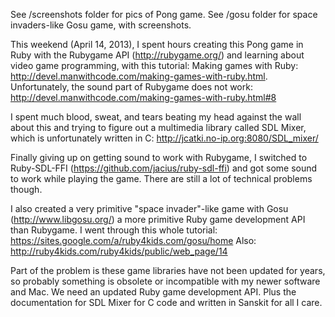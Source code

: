 See /screenshots folder for pics of Pong game. See /gosu folder for space invaders-like Gosu game, with screenshots.

This weekend (April 14, 2013), I spent hours creating this Pong game in Ruby with the Rubygame API (http://rubygame.org/) and learning about video game programming, with this tutorial: Making games with Ruby:
http://devel.manwithcode.com/making-games-with-ruby.html. Unfortunately, the sound part of Rubygame does not work: http://devel.manwithcode.com/making-games-with-ruby.html#8

I spent much blood, sweat, and tears beating my head against the wall about this and trying to figure out a multimedia library called SDL Mixer, which is unfortunately written in C: http://jcatki.no-ip.org:8080/SDL_mixer/

Finally giving up on getting sound to work with Rubygame, I switched to Ruby-SDL-FFI (https://github.com/jacius/ruby-sdl-ffi) and got some sound to work while playing the game. There are still a lot of technical problems though.  

I also created a very primitive "space invader"-like game with Gosu (http://www.libgosu.org/) a more primitive Ruby game development API than Rubygame. I went through this whole tutorial: https://sites.google.com/a/ruby4kids.com/gosu/home
Also: http://ruby4kids.com/ruby4kids/public/web_page/14

Part of the problem is these game libraries have not been updated for years, so probably something is obsolete or incompatible with my newer software and Mac. We need an updated Ruby game development API. Plus the documentation for SDL Mixer for C code and written in Sanskit for all I care. 
